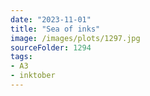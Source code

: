 ```yaml
---
date: "2023-11-01"
title: "Sea of inks"
image: /images/plots/1297.jpg
sourceFolder: 1294
tags:
- A3
- inktober
---
```

